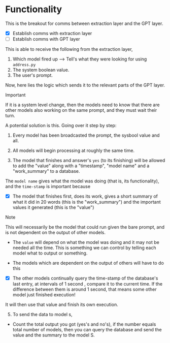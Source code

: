 # Functionality

This is the breakout for comms between extraction layer and the GPT layer.

- [x] Establish comms with extraction layer
- [ ] Establish comms with GPT layer

This is able to receive the following from the extraction layer,

1. Which model fired up --> Tell's what they were looking for using `address.py`
2. The system boolean value.
3. The user's prompt.

Now, here lies the logic which sends it to the relevant parts of the GPT layer.


> [!IMPORTANT]
> If it is a system level change, then the models need to know that there are other models also working on the same prompt, and they must wait their turn.

A potential solution is this. Going over it step by step:

1. Every model has been broadcasted the prompt, the sysbool value and all.

2. All models will begin processing at roughly the same time.

3. The model that finishes and answer's `yes` (to its finishing) will be allowed to add the "value" along with a "timestamp", "model name" and a "work_summary" to a database.

The `model name` gives what the model was doing (that is, its functionality), and the `time-stamp` is important because

- [x] The model that finishes first, does its work, gives a short summary of what it did in 20 words (this is the "work_summary") and the important values it generated (this is the "value") 

> [!NOTE]
> This will necessarily be the model that could run given the bare prompt, and is not dependent on the output of other models.

- The `value` will depend on what the model was doing and it may not be needed all the time. This is something we can control by telling each model what to output or something.

- The models which are dependent on the output of others will have to do this

- [x] The other models continually query the time-stamp of the database's last entry, at intervals of 1 second , compare it to the current time. If the difference between them is around 1 second, that means some other model just finished execution!

It will then use that value and finish its own execution.

5. To send the data to model s, 

- Count the total output you got (yes's and no's), if the number equals total number of models, then you can query the database and send the value and the summary to the model S.